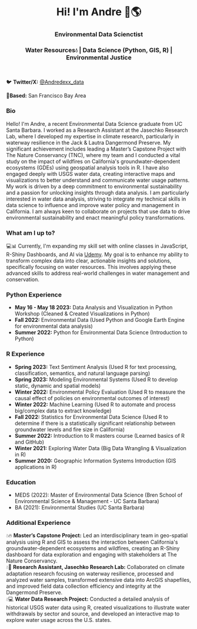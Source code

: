 <h1 align="center">Hi! I'm Andre 📡🌎</h1>

<h3 align="center">Environmental Data Scienctist</h3>
<h3 align="center">Water Resources💧 | Data Science (Python, GIS, R) | Environmental Justice </h3>
<br>

🐦 **Twitter/X:** [@Andredexx_data](https://twitter.com/Andre_data_)

📍**Based:** San Francisco Bay Area

### Bio

Hello! I'm Andre, a recent Environmental Data Science graduate from UC Santa Barbara. I worked as a Research Assistant at the Jasechko Research Lab, where I developed my expertise in climate research, particularly in waterway resilience in the Jack & Lautra Dangermond Preserve. My significant achievement includes leading a Master’s Capstone Project with The Nature Conservancy (TNC), where my team and I conducted a vital study on the impact of wildfires on California's groundwater-dependent ecosystems (GDEs) using geospatial analysis tools in R. I have also engaged deeply with USGS water data, creating interactive maps and visualizations to better understand and communicate water usage patterns. My work is driven by a deep commitment to environmental sustainability and a passion for unlocking insights through data analysis. I am particularly interested in water data analysis, striving to integrate my technical skills in data science to influence and improve water policy and management in California. I am always keen to collaborate on projects that use data to drive environmental sustainability and enact meaningful policy transformations.

### What am I up to? 

💻📊 Currently, I'm expanding my skill set with online classes in JavaScript, R-Shiny Dashboards, and AI via [Udemy](https://udemy.com). My goal is to enhance my ability to transform complex data into clear, actionable insights and solutions, specifically focusing on water resources. This involves applying these advanced skills to address real-world challenges in water management and conservation.

### Python Experience
- **May 16 - May 18 2023:** Data Analysis and Visualization in Python Workshop (Cleaned & Created Visualizations in Python)
- **Fall   2022:** Environmental Data (Used Python and Google Earth Engine for environmental data analysis)
- **Summer 2022:** Python for Environmental Data Science (Introduction to Python)

### R Experience
- **Spring 2023:** Text Sentiment Analysis (Used R for text processing, classification, semantics, and natural language parsing)
- **Spring 2023:** Modeling Environmental Systems (Used R to develop static, dynamic and spatial models)
- **Winter 2022:** Environmental Policy Evaluation (Used R to measure the causal effect of policies on environmental outcomes of interest)
- **Winter 2022:** Machine Learning (Used R to automate and process big/complex data to extract knowledge)
- **Fall   2022:** Statistics for Environmental Data Science (Used R to determine if there is a statistically significant relationship between groundwater levels and fire size in California) 
- **Summer 2022:** Introduction to R masters course (Learned basics of R and GitHub)
- **Winter 2021:** Exploring Water Data (Big Data Wrangling & Visualization in R)
- **Summer 2020:** Geographic Information Systems Introduction (GIS applications in R)

### Education

- MEDS (2022): Master of Environmental Data Science (Bren School of Environmental Science & Management - UC Santa Barbara)
- BA (2021): Environmental Studies (UC Santa Barbara)

### Additional Experience
💧🔥 **Master’s Capstone Project:** Led an interdisciplinary team in geo-spatial analysis using R and GIS to assess the interaction between California's groundwater-dependent ecosystems and wildfires, creating an R-Shiny dashboard for data exploration and engaging with stakeholders at The Nature Conservancy. <br>
💧📡 **Research Assistant, Jasechko Research Lab:** Collaborated on climate adaptation research focusing on waterway resilience, processed and analyzed water samples, transformed extensive data into ArcGIS shapefiles, and improved field data collection efficiency and integrity at the Dangermond Preserve. <br>
💧💻 **Water Data Research Project:** Conducted a detailed analysis of historical USGS water data using R, created visualizations to illustrate water withdrawals by sector and source, and developed an interactive map to explore water usage across the U.S. states.

<!--
**meaganbrown/meaganbrown** is a ✨ _special_ ✨ repository because its `README.md` (this file) appears on your GitHub profile.

Here are some ideas to get you started:

- 🔭 I’m currently working on ...
- 🌱 I’m currently learning ...
- 👯 I’m looking to collaborate on ...
- 🤔 I’m looking for help with ...
- 💬 Ask me about ...
- 📫 How to reach me: ...
- 😄 Pronouns: ...
- ⚡ Fun fact: ...
-->
